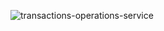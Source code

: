 ![transactions-operations-service](http://www.plantuml.com/plantuml/proxy?cache=no&src=https://raw.githubusercontent.com/async-devil/money-tracker/master/docs/gateway/transactions-operations-service.puml)
